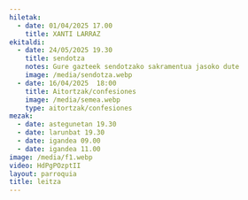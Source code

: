 ```yaml
---
hiletak:
  - date: 01/04/2025 17.00
    title: XANTI LARRAZ
ekitaldi:
  - date: 24/05/2025 19.30
    title: sendotza
    notes: Gure gazteek sendotzako sakramentua jasoko dute
    image: /media/sendotza.webp
  - date: 16/04/2025  18:00
    title: Aitortzak/confesiones
    image: /media/semea.webp
    type: aitortzak/confesiones
mezak:
  - date: astegunetan 19.30
  - date: larunbat 19.30
  - date: igandea 09.00
  - date: igandea 11.00
image: /media/f1.webp
video: HdPgPOzptII
layout: parroquia
title: leitza
---
```

